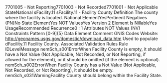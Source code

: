 

7701005 - Not Reporting7701003 - Not Recorded7701001 - Not Applicable
StateNational
sFacility.11
sFacility.11 - Facility County
Definition
The county where the facility is located.
National ElementYesPertinent Negatives (PN)No
State ElementYes
NOT ValuesYes
Version 2 Element
Is NillableYes
UsageRecommended
Recurrence0 : 1
Attributes
NOT Values (NV)
Constraints
Pattern
[0-9]{5}
Data Element Comment
GNIS Codes Website:  http://geonames.usgs.gov/domestic/download_data.htm
Used to populate dFacility.11 Facility County.
Associated Validation Rules
Rule IDLevelMessage
nemSch_s001ErrorWhen Facility County is empty, it should have a Not Value (Not Applicable, Not Recorded, or Not
Reporting, if allowed for the element), or it should be omitted (if the element is optional).
nemSch_s002ErrorWhen Facility County has a Not Value (Not Applicable, Not Recorded, or Not Reporting), it should
be empty.
nemSch_s031WarningFacility County should belong within the Facility State.